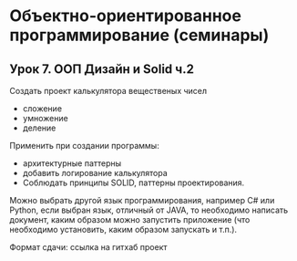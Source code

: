 # Объектно-ориентированное программирование (семинары)
## Урок 7. ООП Дизайн и Solid ч.2
Создать проект калькулятора вещественых чисел
* сложение
* умножение
* деление

Применить при создании программы: 
* архитектурные паттерны
* добавить логирование калькулятора
* Соблюдать принципы SOLID, паттерны проектирования.

Можно выбрать другой язык программирования, например C# или Python, если выбран язык, отличный от JAVA, то необходимо написать документ, каким образом можно запустить приложение (что необходимо установить, каким образом запускать и т.п.).

Формат сдачи: ссылка на гитхаб проект